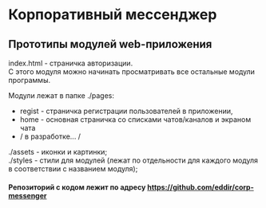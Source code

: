 # Корпоративный мессенджер

## Прототипы модулей web-приложения

index.html - страничка авторизации.  
С этого модуля можно начинать просматривать все остальные модули программы.

Модули лежат в папке ./pages:

- regist - страничка регистрации пользователей в приложении,
- home - основная страничка со списками чатов/каналов и экраном чата
- / в разработке... /

./assets - иконки и картинки;  
./styles - стили для модулей (лежат по отдельности для каждого модуля в соответствии с названием модуля);

#### Репозиторий с кодом лежит по адресу https://github.com/eddir/corp-messenger
